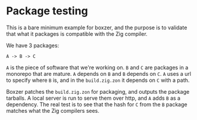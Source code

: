 # Package testing

This is a bare minimum example for boxzer, and the purpose is to validate that
what it packages is compatible with the Zig compiler.

We have 3 packages:

```
A -> B -> C
```

`A` is the piece of software that we're working on. `B` and `C` are packages in
a monorepo that are mature. `A` depends on `B` and `B` depends on `C`. `A` uses
a url to specify where `B` is, and in the `build.zig.zon` it depends on `C` with
a path.

Boxzer patches the `build.zig.zon` for packaging, and outputs the package
tarballs. A local server is run to serve them over http, and `A` adds `B` as a
dependency. The real test is to see that the hash for `C` from the `B` package
matches what the Zig compilers sees.
